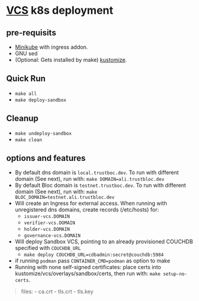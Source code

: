 # [VCS](https://github.com/trustbloc/edge-service) k8s deployment #


## pre-requisits
* [Minikube](https://minikube.sigs.k8s.io/docs/start/) with ingress addon.
* GNU sed
* (Optional: Gets installed by make) [kustomize](https://kubectl.docs.kubernetes.io/installation/kustomize/).

## Quick Run
* `make all`
* `make deploy-sandbox`

## Cleanup
* `make undeploy-sandbox`
* `make clean`

## options and features
* By default dns domain is `local.trustboc.dev`. To run with different domain (See next), run with: `make DOMAIN=ali.trustbloc.dev`
* By default Bloc domain is `testnet.trustboc.dev`. To run with different domain (See next), run with: `make BLOC_DOMAIN=testnet.ali.trustbloc.dev`
* Will create an Ingress for external access. When running with unregistered dns domains, create records (/etc/hosts) for:
	- `issuer-vcs.DOMAIN`
	- `verifier-vcs.DOMAIN`
	- `holder-vcs.DOMAIN`
	- `governance-vcs.DOMAIN`
* Will deploy Sandbox VCS, pointing to an already provisioned COUCHDB specified with `COUCHDB_URL`
	- `make deploy COUCHDB_URL=cdbadmin:secret@couchdb:5984`
* if running `podman` pass `CONTAINER_CMD=podman` as option to make
* Running with none self-signed certificates: place certs into kustomize/vcs/overlays/sandbox/certs, then run with: `make setup-no-certs`.
>files:
	- ca.crt
	- tls.crt
	- tls.key
